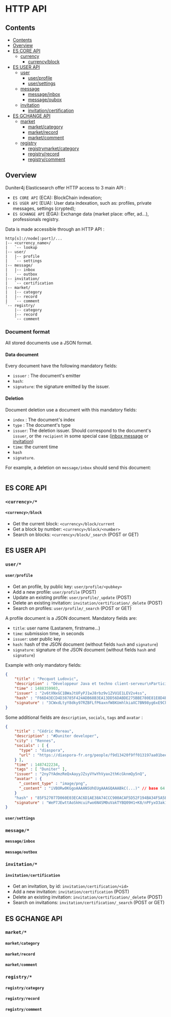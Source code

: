 
# HTTP API

## Contents

* [Contents](#contents)
* [Overview](#overview)
* [ES CORE API](#es-core-api)
  * [currency](#currency)
      * [currency/block](#currencyblock)
* [ES USER API](#userapi)
  * [user](#user)
      * [user/profile](#userprofile)
      * [user/settings](#usersettings)
  * [message](#message)
      * [message/inbox](#messageinbox)
      * [message/oubox](#messageoutbox)
  * [invitation](#invitation)
      * [invitation/certification](#invitationcertification)
* [ES GCHANGE API](#gchangeapi)
  * [market](#market)
      * [market/category](#marketcategory)
      * [market/record](#marketrecord)
      * [market/comment](#marletcomment)
  * [registry](#registry)
      * [registrymarket/category](#registrycategory)
      * [registry/record](#registryrecord)
      * [registry/comment](#registrycomment)

## Overview

Duniter4j Elasticsearch offer HTTP access to 3 main API :

 - `ES CORE API` (ECA): BlockChain indexation;
 - `ES USER API` (EUA): User data indexation, such as: profiles, private messages, settings (crypted);
 - `ES GCHANGE API` (EGA): Exchange data (market place: offer, ad...), professionals registry. 


Data is made accessible through an HTTP API :

    http[s]://node[:port]/...
    |-- <currency_name>/
    |   `-- lookup
    |-- user/
    |   |-- profile
    |   `-- settings
    |-- message/
    |   |-- inbox
    |   `-- outbox
    |-- invitation/
    |   `-- certification
    |-- market/
    |   |-- category
    |   |-- record
    |   `-- comment
    `-- registry/
        |-- category
        |-- record
        `-- comment

### Document format
 
All stored documents use a JSON format.

#### Data document

Every document have the following mandatory fields:

- `issuer` : The document's emitter
- `hash`:
- `signature`: the signature emitted by the issuer.

#### Deletion

Document deletion use a document with this mandatory fields:

- `index` : The document's index
- `type` : The document's type
- `issuer`: The deletion issuer. Should correspond to the document's `issuer`, or the `recipient` in some special case ([inbox message](#messageinbox) or [invitation](#invitation))
- `time`: the current time
- `hash`
- `signature`.

For example, a deletion on `message/inbox` should send this document:

```json

```
          
## ES CORE API

### `<currency>/*`

#### `<currency>/block`

 - Get the current block: `<currency>/block/current`
 - Get a block by number: `<currency>/block/<number>`
 - Search on blocks: `<currency>/block/_search` (POST or GET)

## ES USER API

### `user/*`

#### `user/profile`


 - Get an profile, by public key: `user/profile/<pubkey>`
 - Add a new profile: `user/profile` (POST)
 - Update an existing profile: `user/profile/_update` (POST)
 - Delete an existing invitation: `invitation/certification/_delete` (POST)
 - Search on profiles: `user/profile/_search` (POST or GET)

A profile document is a JSON document. Mandatory fields are:
 
 - `title`: user name (Lastanem, firstname...)
 - `time`: submission time, in seconds
 - `issuer`: user public key
 - `hash`: hash of the JSON document (without fields `hash` and `signature`)
 - `signature`: signature of the JSON document (without fields `hash` and `signature`)

Example with only mandatory fields:

```json
{
    "title" : "Pecquot Ludovic",
    "description" : "Développeur Java et techno client-serveur\nParticipation aux #RML7, #EIS et #Sou",
    "time" : 1488359903,
    "issuer" : "2v6tXNxGC1BWaJtUFyPJ1wJ8rbz9v1ZVU1E1LEV2v4ss",
    "hash" : "F66D43ECD4D38785F424ADB68B3EA13DD56DABDE275BBE780E81E8D4E1D0C5FA",
    "signature" : "3CWxdLtyY8dky97RZBFLfP6axnfW8KUmhlkiaXC7BN98yg6xE9CkijRBGmuyrx3llPx5HeoGLG99DyvVIKZuCg=="
}
```

Some additional fields are `description`, `socials`, `tags` and `avatar` :

```json
{
    "title" : "Cédric Moreau",
    "description" : "#Duniter developer",
    "city" : "Rennes",
    "socials" : [ {
      "type" : "diaspora",
      "url" : "https://diaspora-fr.org/people/f9d13420f9ff013197aa01beea1f31e2"
    } ],
    "time" : 1487422234,
    "tags" : [ "Duniter" ],
    "issuer" : "2ny7YAdmzReQxAayyJZsyVYwYhVyax2thKcGknmQy5nQ",
    "avatar" : {
      "_content_type" : "image/png",
      "_content" : "iVBORw0KGgoAAAANSUhEUgAAAGQAAABkC(...)" // base 64 encoding
    }
    "hash" : "85F527077D060E03ECAC6D1AE38A74CCC900ACAF5D52F194BA34F5A5E8A55139",
    "signature" : "WeP7JEwttAoSkHcuiFwo6N4SM0uVakTYBQ09H1+K8/nPFyxO3ak1U9EQ6qaQFoAx9IdDp5qO2EX662wP/pcEAg==",
}
```

#### `user/settings`

### `message/*`

#### `message/inbox`

#### `message/outbox`

### `invitation/*`

#### `invitation/certification`

 - Get an invitation, by id: `invitation/certification/<id>`
 - Add a new invitation: `invitation/certification` (POST)
 - Delete an existing invitation: `invitation/certification/_delete` (POST)
 - Search on invitations: `invitation/certification/_search` (POST or GET)


## ES GCHANGE API

### `market/*`

#### `market/category`

#### `market/record`

#### `market/comment`

### `registry/*`

#### `registry/category`

#### `registry/record`

#### `registry/comment`